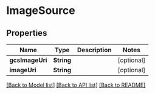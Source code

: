 # ImageSource

## Properties
Name | Type | Description | Notes
------------ | ------------- | ------------- | -------------
**gcsImageUri** | **String** |  | [optional] 
**imageUri** | **String** |  | [optional] 

[[Back to Model list]](../README.md#documentation-for-models) [[Back to API list]](../README.md#documentation-for-api-endpoints) [[Back to README]](../README.md)


